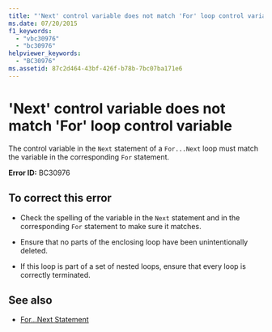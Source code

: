 ```yaml
---
title: "'Next' control variable does not match 'For' loop control variable"
ms.date: 07/20/2015
f1_keywords: 
  - "vbc30976"
  - "bc30976"
helpviewer_keywords: 
  - "BC30976"
ms.assetid: 87c2d464-43bf-426f-b78b-7bc07ba171e6
---
```

# 'Next' control variable does not match 'For' loop control variable
The control variable in the `Next` statement of a `For...Next` loop must match the variable in the corresponding `For` statement.  
  
 **Error ID:** BC30976  
  
## To correct this error  
  
- Check the spelling of the variable in the `Next` statement and in the corresponding `For` statement to make sure it matches.  
  
- Ensure that no parts of the enclosing loop have been unintentionally deleted.  
  
- If this loop is part of a set of nested loops, ensure that every loop is correctly terminated.  
  
## See also

- [For...Next Statement](../../visual-basic/language-reference/statements/for-next-statement.md)
